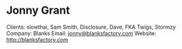 # Jonny Grant

Clients: slowthai, Sam Smith, Disclosure, Dave, FKA Twigs, Stormzy
Company: Blanks
Email: jonny@blanksfactory.com
Website: http://blanksfactory.com